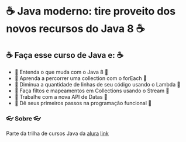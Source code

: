 # :coffee: Java moderno: tire proveito dos novos recursos do Java 8 :coffee:


## :coffee: Faça esse curso de Java e: :coffee:
  

- :ship: Entenda o que muda com o Java 8 :ship:
- :ship: Aprenda a percorrer uma collection com o forEach :ship:
- :ship: Diminua a quantidade de linhas de seu código usando o Lambda :ship:
- :ship: Faça filtos e mapeamentos em Collections usando o Stream :ship:
- :ship: Trabalhe com a nova API de Datas :ship:
- :ship: Dê seus primeiros passos na programação funcional :ship:

### :eyeglasses: Sobre :eyeglasses:
Parte da trilha de cursos Java da [alura](https://cursos.alura.com.br)
[link](https://cursos.alura.com.br/course/java8-lambdas)

